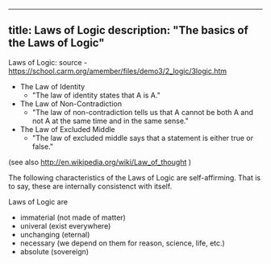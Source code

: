 ---

title: Laws of Logic
description: "The basics of the Laws of Logic"
----

Laws of Logic: source - https://school.carm.org/amember/files/demo3/2_logic/3logic.htm

  - The Law of Identity
      - "The law of identity states that A is A."
  - The Law of Non-Contradiction
      - "The law of non-contradiction tells us that A cannot be both A and not A at the same time and in the same sense."
  - The Law of Excluded Middle
      - "The law of excluded middle says that a statement is either true or false."

(see also http://en.wikipedia.org/wiki/Law_of_thought )

The following characteristics of the Laws of Logic are self-affirming. That is to say, these are internally consistenct with itself.

Laws of Logic are

  - immaterial (not made of matter)
  - univeral (exist everywhere)
  - unchanging (eternal)
  - necessary (we depend on them for reason, science, life, etc.)
  - absolute (sovereign)
